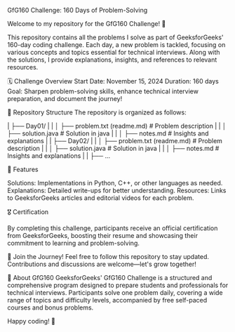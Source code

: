 GfG160 Challenge: 160 Days of Problem-Solving

Welcome to my repository for the GfG160 Challenge! 🎯

This repository contains all the problems I solve as part of GeeksforGeeks' 160-day coding challenge. Each day, a new problem is tackled, focusing on various concepts and topics essential for technical interviews. Along with the solutions, I provide explanations, insights, and references to relevant resources.

🗓️ Challenge Overview
Start Date: November 15, 2024
Duration: 160 days
Goal: Sharpen problem-solving skills, enhance technical interview preparation, and document the journey!

📂 Repository Structure
The repository is organized as follows:

| ├── Day01/ |
| │   ├── problem.txt (readme.md)  # Problem description |
| │   ├── solution.java # Solution in java | 
| │   ├── notes.md  # Insights and explanations |
| ├── Day02/ |
| │   ├── problem.txt (readme.md)  # Problem description |
| │   ├── solution.java # Solution in java | 
| │   ├── notes.md  # Insights and explanations |
| ├── ...  

<p> 🚀 Features </P>
Solutions: Implementations in Python, C++, or other languages as needed.
Explanations: Detailed write-ups for better understanding.
Resources: Links to GeeksforGeeks articles and editorial videos for each problem.

<p>🎖️ Certification </p>

By completing this challenge, participants receive an official certification from GeeksforGeeks, boosting their resume and showcasing their commitment to learning and problem-solving.

🌟 Join the Journey!
Feel free to follow this repository to stay updated. Contributions and discussions are welcome—let's grow together!

📌 About GfG160
GeeksforGeeks' GfG160 Challenge is a structured and comprehensive program designed to prepare students and professionals for technical interviews. Participants solve one problem daily, covering a wide range of topics and difficulty levels, accompanied by free self-paced courses and bonus problems.

Happy coding! 🚀
